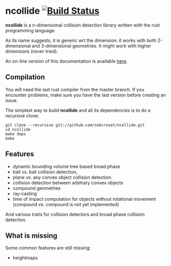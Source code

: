 ncollide  [![Build Status](https://travis-ci.org/sebcrozet/ncollide.png?branch=master)](https://travis-ci.org/sebcrozet/ncollide)
========

**ncollide** is a n-dimensional collision detection library written with the
rust programming language.

As its name suggests, it is generic wrt the dimension: it works with both
2-dimensional and 3-dimensional geometries.  It might work with higher
dimensions (never tried).

An on-line version of this documentation is available [here](http://www.rust-ci.org/sebcrozet/ncollide/doc/ncollide3df32/index.html).

## Compilation
You will need the last rust compiler from the master branch.
If you encounter problems, make sure you have the last version before creating an issue.

The simplest way to build **ncollide** and all its dependencies is to do a
recursive clone:


    git clone --recursive git://github.com/sebcrozet/ncollide.git
    cd ncollide
    make deps
    make

## Features
- dynamic bounding volume tree based broad phase
- ball vs. ball collision detection,
- plane vs. any convex object collision detection.
- collision detection between arbitrary convex objects
- compound geometries
- ray-casting
- time of impact computation  for objects without rotational movement (compound vs. compound is not
  yet implemented)

And various traits for collision detectors and broad phase collision detection.

## What is missing
Some common features are still missing:

- heightmaps

